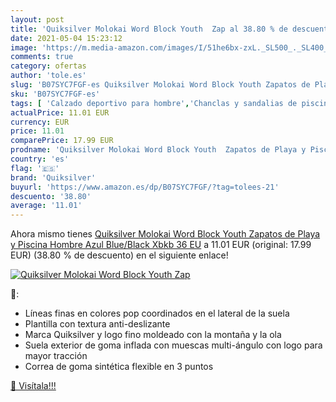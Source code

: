 ```yaml
---
layout: post
title: 'Quiksilver Molokai Word Block Youth  Zap al 38.80 % de descuento'
date: 2021-05-04 15:23:12
image: 'https://m.media-amazon.com/images/I/51he6bx-zxL._SL500_._SL400_.jpg'
comments: true
category: ofertas
author: 'tole.es'
slug: 'B07SYC7FGF-es Quiksilver Molokai Word Block Youth Zapatos de Playa y...'
sku: 'B07SYC7FGF-es'
tags: [ 'Calzado deportivo para hombre','Chanclas y sandalias de piscina para hombre','Zapatillas y calzado deportivo para hombre','Zapatos','Zapatos para hombre','Zapatos y complementos','quiksilver','zapatos', ]
actualPrice: 11.01 EUR
currency: EUR
price: 11.01
comparePrice: 17.99 EUR
prodname: 'Quiksilver Molokai Word Block Youth  Zapatos de Playa y Piscina Hombre  Azul  Blue/Black Xbkb   36 EU'
country: 'es'
flag: '🇪🇸'
brand: 'Quiksilver'
buyurl: 'https://www.amazon.es/dp/B07SYC7FGF/?tag=tolees-21'
descuento: '38.80'
average: '11.01'
---
```


Ahora mismo tienes [Quiksilver Molokai Word Block Youth  Zapatos de Playa y Piscina Hombre  Azul  Blue/Black Xbkb   36 EU](https://www.amazon.es/dp/B07SYC7FGF/?tag=tolees-21) a 11.01 EUR (original: 17.99 EUR) (38.80 %  de descuento) en el siguiente enlace!

[![Quiksilver Molokai Word Block Youth  Zap](https://m.media-amazon.com/images/I/51he6bx-zxL._SL500_._SL400_.jpg)](https://www.amazon.es/dp/B07SYC7FGF/?tag=tolees-21)

🔎:

- Líneas finas en colores pop coordinados en el lateral de la suela
- Plantilla con textura anti-deslizante
- Marca Quiksilver y logo fino moldeado con la montaña y la ola
- Suela exterior de goma inflada con muescas multi-ángulo con logo para mayor tracción
- Correa de goma sintética flexible en 3 puntos

[🛒 Visítala!!!](https://www.amazon.es/dp/B07SYC7FGF/?tag=tolees-21)
